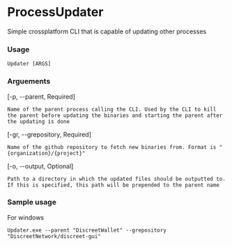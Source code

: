 # ProcessUpdater
Simple crossplatform CLI that is capable of updating other processes


### Usage
```
Updater [ARGS]
```

### Arguements
[-p, --parent, Required] 
```
Name of the parent process calling the CLI. Used by the CLI to kill the parent before updating the binaries and starting the parent after the updating is done
```

[-gr, --grepository, Required] 
```
Name of the github repository to fetch new binaries from. Format is "{organization}/{project}"
```

[-o, --output, Optional] 
```
Path to a directory in which the updated files should be outputted to. If this is specified, this path will be prepended to the parent name
```


### Sample usage
For windows
```
Updater.exe --parent "DiscreetWallet" --grepository "DiscreetNetwork/discreet-gui"
```
